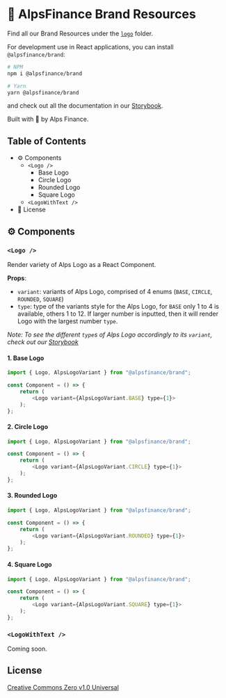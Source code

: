 # 🎉 AlpsFinance Brand Resources

Find all our Brand Resources under the [`logo`](https://github.com/AlpsFinance/alpsfinance-brand-resources/tree/main/logo) folder.

For development use in React applications, you can install `@alpsfinance/brand`:

```bash
# NPM
npm i @alpsfinance/brand

# Yarn
yarn @alpsfinance/brand
```

and check out all the documentation in our [Storybook](https://main--627f805dd17b65003a388ca0.chromatic.com).

Built with 💙 by Alps Finance.

## Table of Contents

- ⚙️ Components
  - `<Logo />`
    - Base Logo
    - Circle Logo
    - Rounded Logo
    - Square Logo
  - `<LogoWithText />`
- 📜 License

## ⚙️ Components

### `<Logo />`

Render variety of Alps Logo as a React Component.

**Props**:

- `variant`: variants of Alps Logo, comprised of 4 enums (`BASE`, `CIRCLE`, `ROUNDED`, `SQUARE`)
- `type`: type of the variants style for the Alps Logo, for `BASE` only 1 to 4 is available, others 1 to 12. If larger number is inputted, then it will render Logo with the largest number `type`.

_Note: To see the different `type`s of Alps Logo accordingly to its `variant`, check out our [Storybook](https://main--627f805dd17b65003a388ca0.chromatic.com)_

#### 1. Base Logo

```js
import { Logo, AlpsLogoVariant } from "@alpsfinance/brand";

const Component = () => {
    return (
        <Logo variant={AlpsLogoVariant.BASE} type={1}>
    );
};
```

#### 2. Circle Logo

```js
import { Logo, AlpsLogoVariant } from "@alpsfinance/brand";

const Component = () => {
    return (
        <Logo variant={AlpsLogoVariant.CIRCLE} type={1}>
    );
};
```

#### 3. Rounded Logo

```js
import { Logo, AlpsLogoVariant } from "@alpsfinance/brand";

const Component = () => {
    return (
        <Logo variant={AlpsLogoVariant.ROUNDED} type={1}>
    );
};
```

#### 4. Square Logo

```js
import { Logo, AlpsLogoVariant } from "@alpsfinance/brand";

const Component = () => {
    return (
        <Logo variant={AlpsLogoVariant.SQUARE} type={1}>
    );
};
```

### `<LogoWithText />`

Coming soon.

## License

[Creative Commons Zero v1.0 Universal](https://github.com/AlpsFinance/alpsfinance-brand-resources/blob/main/LICENSE)
